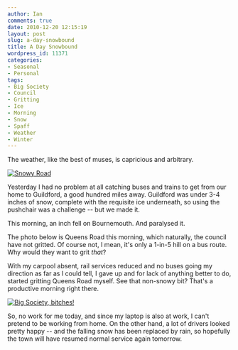 ```yaml
---
author: Ian
comments: true
date: 2010-12-20 12:15:19
layout: post
slug: a-day-snowbound
title: A Day Snowbound
wordpress_id: 11371
categories:
- Seasonal
- Personal
tags:
- Big Society
- Council
- Gritting
- Ice
- Morning
- Snow
- Spaff
- Weather
- Winter
---
```


The weather, like the best of muses, is capricious and arbitrary.

[![Snowy Road](//files.ianrenton.com/sites/blog/2010/12/1292844024684.jpg)](//files.ianrenton.com/sites/blog/2010/12/1292844024684.jpg)

Yesterday I had no problem at all catching buses and trains to get from our home to Guildford, a good hundred miles away.  Guildford was under 3-4 inches of snow, complete with the requisite ice underneath, so using the pushchair was a challenge -- but we made it.

This morning, an inch fell on Bournemouth.  And paralysed it.

The photo below is Queens Road this morning, which naturally, the council have not gritted.  Of course not, I mean, it's only a 1-in-5 hill on a bus route.  Why would they want to grit _that_?

With my carpool absent, rail services reduced and no buses going my direction as far as I could tell, I gave up and for lack of anything better to do, started gritting Queens Road myself.  See that non-snowy bit? That's a productive morning right there.

[![Big Society, bitches!](//files.ianrenton.com/sites/blog/2010/12/1292844083261.jpg)](//files.ianrenton.com/sites/blog/2010/12/1292844083261.jpg)

So, no work for me today, and since my laptop is also at work, I can't pretend to be working from home.  On the other hand, a lot of drivers looked pretty happy -- and the falling snow has been replaced by rain, so hopefully the town will have resumed normal service again tomorrow.
